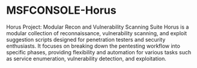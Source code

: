 # MSFCONSOLE-Horus
Horus Project: Modular Recon and Vulnerability Scanning Suite
Horus is a modular collection of reconnaissance, vulnerability scanning, and exploit suggestion scripts designed for penetration testers and security enthusiasts. It focuses on breaking down the pentesting workflow into specific phases, providing flexibility and automation for various tasks such as service enumeration, vulnerability detection, and exploitation.
